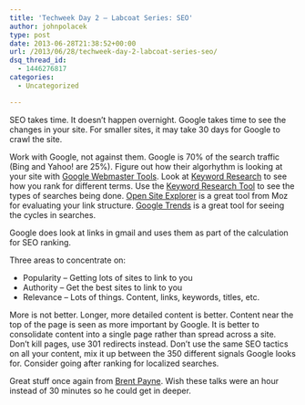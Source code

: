 ```yaml
---
title: 'Techweek Day 2 – Labcoat Series: SEO'
author: johnpolacek
type: post
date: 2013-06-28T21:38:52+00:00
url: /2013/06/28/techweek-day-2-labcoat-series-seo/
dsq_thread_id:
  - 1446276817
categories:
  - Uncategorized

---
```


SEO takes time. It doesn’t happen overnight. Google takes time to see the changes in your site. For smaller sites, it may take 30 days for Google to crawl the site.

Work with Google, not against them. Google is 70% of the search traffic (Bing and Yahoo! are 25%). Figure out how their algorhythm is looking at your site with [Google Webmaster Tools][1]. Look at [Keyword Research][2] to see how you rank for different terms. Use the [Keyword Research Tool][3] to see the types of searches being done. [Open Site Explorer][4] is a great tool from Moz for evaluating your link structure. [Google Trends][5] is a great tool for seeing the cycles in searches. 

Google does look at links in gmail and uses them as part of the calculation for SEO ranking.

Three areas to concentrate on:

  * Popularity &#8211; Getting lots of sites to link to you
  * Authority &#8211; Get the best sites to link to you
  * Relevance &#8211; Lots of things. Content, links, keywords, titles, etc.

More is not better. Longer, more detailed content is better. Content near the top of the page is seen as more important by Google. It is better to consolidate content into a single page rather than spread across a site. Don’t kill pages, use 301 redirects instead. Don’t use the same SEO tactics on all your content, mix it up between the 350 different signals Google looks for. Consider going after ranking for localized searches.

Great stuff once again from [Brent Payne][6]. Wish these talks were an hour instead of 30 minutes so he could get in deeper.

 [1]: https://www.google.com/webmasters/tools
 [2]: https://www.google.com/url?sa=t&rct=j&q=&esrc=s&source=web&cd=1&ved=0CDkQFjAA&url=https%3A%2F%2Fadwords.google.com%2Fo%2FKeywordTool&ei=hePNUeOzAqnkyQHa4YH4Cw&usg=AFQjCNGMj3CYoZGzwNtWB6InzNCLcvkMhA&sig2=ceUH7JL7h2fq_aChxslH3A&bvm=bv.48572450,d.aWc
 [3]: https://adwords.google.com/o/Targeting/Explorer?__c=1000000000&__u=1000000000&ideaRequestType=KEYWORD_IDEAS
 [4]: http://www.opensiteexplorer.org
 [5]: http://google.com/trends
 [6]: https://plus.google.com/101334503347654022684